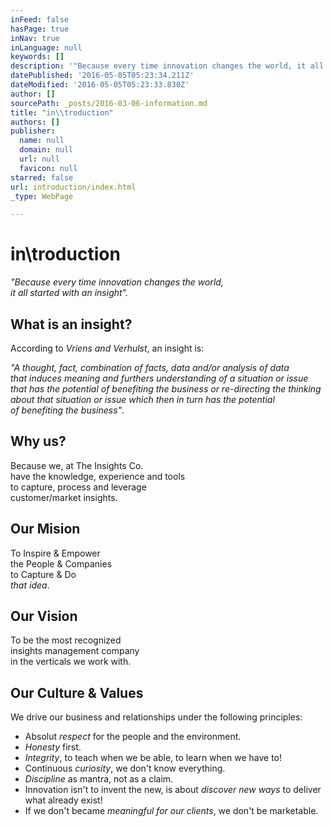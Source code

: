 ```yaml
---
inFeed: false
hasPage: true
inNav: true
inLanguage: null
keywords: []
description: '"Because every time innovation changes the world, it all started with an insight".'
datePublished: '2016-05-05T05:23:34.211Z'
dateModified: '2016-05-05T05:23:33.830Z'
author: []
sourcePath: _posts/2016-03-06-information.md
title: "in\\troduction"
authors: []
publisher:
  name: null
  domain: null
  url: null
  favicon: null
starred: false
url: introduction/index.html
_type: WebPage

---
```

# in\\troduction

_"Because every time innovation changes the world,  
it all started with an insight"._

## What is an insight?

According to _Vriens and Verhulst_, an insight is:

_"A thought, fact, combination of facts, data and/or analysis of data  
that induces meaning and furthers understanding of a situation or issue  
that has the potential of benefiting the business or re-directing the thinking  
about that situation or issue which then in turn has the potential  
of benefiting the business"_.

## Why us?

Because we, at The Insights Co.  
have the knowledge, experience and tools  
to capture, process and leverage  
customer/market insights.

## Our Mision

To Inspire & Empower  
the People & Companies  
to Capture & Do  
_that idea_.

## Our Vision

To be the most recognized  
insights management company  
in the verticals we work with.

## Our Culture & Values

We drive our business and relationships under the following principles:

* Absolut _respect_ for the people and the environment.
* _Honesty_ first.
* _Integrity_, to teach when we be able, to learn when we have to!
* Continuous _curiosity_, we don't know everything.
* _Discipline_ as mantra, not as a claim.
* Innovation isn't to invent the new, is about _discover new ways_ to deliver what already exist!
* If we don't became _meaningful for our clients_, we don't be marketable.